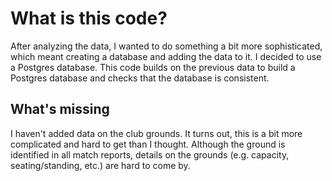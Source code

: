 # What is this code?

After analyzing the data, I wanted to do something a bit more sophisticated, which meant creating a database and adding the data to it. I decided to use a Postgres database. This code builds on the previous data to build a Postgres database and checks that the database is consistent.

## What's missing

I haven't added data on the club grounds. It turns out, this is a bit more complicated and hard to get than I thought. Although the ground is identified in all match reports, details on the grounds (e.g. capacity, seating/standing, etc.) are hard to come by.
